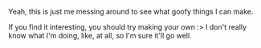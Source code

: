 Yeah, this is just me messing around to see what goofy things I can make.

If you find it interesting, you should try making your own :>
I don't really know what I'm doing, like, at all, so I'm sure it'll go well.
